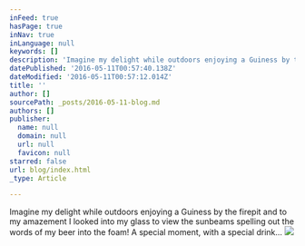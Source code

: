 ```yaml
---
inFeed: true
hasPage: true
inNav: true
inLanguage: null
keywords: []
description: 'Imagine my delight while outdoors enjoying a Guiness by the firepit and to my amazement I looked into my glass to view the sunbeams spelling out the words of my beer into the foam! A special moment, with a special drink...'
datePublished: '2016-05-11T00:57:40.138Z'
dateModified: '2016-05-11T00:57:12.014Z'
title: ''
author: []
sourcePath: _posts/2016-05-11-blog.md
authors: []
publisher:
  name: null
  domain: null
  url: null
  favicon: null
starred: false
url: blog/index.html
_type: Article

---
```

Imagine my delight while outdoors enjoying a Guiness by the firepit and to my amazement I looked into my glass to view the sunbeams spelling out the words of my beer into the foam! A special moment, with a special drink...
![](https://the-grid-user-content.s3-us-west-2.amazonaws.com/8cc7a9fe-75dd-4953-81c9-ccb07233b968.jpg)